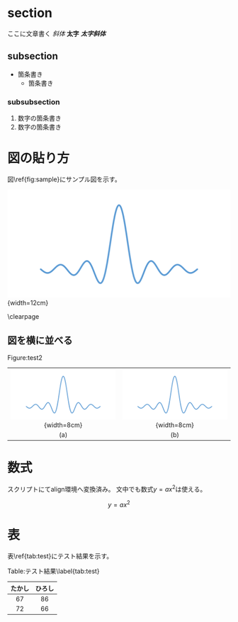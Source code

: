 # section
ここに文章書く
*斜体*
**太字**
***太字斜体***

## subsection
* 箇条書き
  * 箇条書き

### subsubsection
1. 数字の箇条書き
  1. 数字の箇条書き

# 図の貼り方
図\ref{fig:sample}にサンプル図を示す。

![Sample\label{fig:sample}](./fig/sample.png){width=12cm}

\clearpage

## 図を横に並べる

Figure:test2

|||
|:-:|:-:|
|![](./fig/sample.png){width=8cm}|![](./fig/sample.png){width=8cm}|
|(a)|(b)|

# 数式
スクリプトにてalign環境へ変換済み。
文中でも数式$y=ax^2$は使える。

$$
y=ax^2
$$

# 表
表\ref{tab:test}にテスト結果を示す。

Table:テスト結果\label{tab:test}

|たかし|ひろし|
|:-:|:-:|
|67|86|
|72|66|
